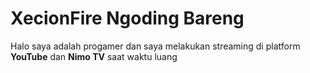 # XecionFire Ngoding Bareng

Halo saya adalah progamer dan saya melakukan streaming di platform **YouTube** dan **Nimo TV** saat waktu luang
